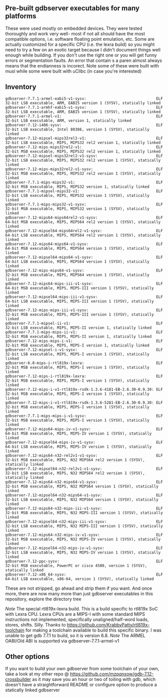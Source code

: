## Pre-built gdbserver executables for many platforms

These were used mostly on embedded devices. They were tested thoroughly and work very well- most if not all should have the most compatible options, i.e. software floating point emulation, etc. Some are actually customized for a specific CPU (i.e. the lexra build) so you might need to try a few on an exotic target because I didn't document things well enough while building. If you don't use the right one or you will get funny errors or segmentation faults. An error that contain s a paren almost always means that the endianness is incorect. Note some of these were built with musl while some were built with uClibc (in case you're interested)

## Inventory

```
gdbserver-7.7.1-armel-eabi5-v1-sysv:                               ELF 32-bit LSB executable, ARM, EABI5 version 1 (SYSV), statically linked
gdbserver-7.7.1-armhf-eabi5-v1-sysv:                               ELF 32-bit LSB executable, ARM, EABI5 version 1 (SYSV), statically linked
gdbserver-7.7.1-armel-v1:                                          ELF 32-bit LSB executable, ARM, version 1, statically linked
gdbserver-7.12-i486-sysv:                                          ELF 32-bit LSB executable, Intel 80386, version 1 (SYSV), statically linked
gdbserver-7.12-mipsel-mips32rel2-v1:                               ELF 32-bit LSB executable, MIPS, MIPS32 rel2 version 1, statically linked
gdbserver-7.12-mips-mips32rel2-v1:                                 ELF 32-bit MSB executable, MIPS, MIPS32 rel2 version 1, statically linked
gdbserver-7.12-mipsel-mips32rel2-v1-sysv:                          ELF 32-bit LSB executable, MIPS, MIPS32 rel2 version 1 (SYSV), statically linked
gdbserver-7.12-mips-mips32rel2-v1-sysv:                            ELF 32-bit MSB executable, MIPS, MIPS32 rel2 version 1 (SYSV), statically linked
gdbserver-7.7.1-mips-mips32-v1:                                    ELF 32-bit MSB executable, MIPS, MIPS32 version 1, statically linked
gdbserver-7.7.1-mipsel-mips32-v1:                                  ELF 32-bit LSB executable, MIPS, MIPS32 version 1 (SYSV), statically linked
gdbserver-7.7.1-mips-mips32-v1-sysv:                               ELF 32-bit MSB executable, MIPS, MIPS32 version 1 (SYSV), statically linked
gdbserver-7.12-mips64-mips64rel2-v1-sysv:                          ELF 64-bit MSB executable, MIPS, MIPS64 rel2 version 1 (SYSV), statically linked
gdbserver-7.12-mipsel64-mips64rel2-v1-sysv:                        ELF 64-bit LSB executable, MIPS, MIPS64 rel2 version 1 (SYSV), statically linked
gdbserver-7.12-mips64-mips64-v1-sysv:                              ELF 64-bit MSB executable, MIPS, MIPS64 version 1 (SYSV), statically linked
gdbserver-7.12-mipsel64-mips64-v1-sysv:                            ELF 64-bit LSB executable, MIPS, MIPS64 version 1 (SYSV), statically linked
gdbserver-7.12-mips-mips64-v1-sysv:                                ELF 32-bit MSB executable, MIPS, MIPS64 version 1 (SYSV), statically linked
gdbserver-7.12-mips64-mips-iii-v1-sysv:                            ELF 64-bit MSB executable, MIPS, MIPS-III version 1 (SYSV), statically linked
gdbserver-7.12-mipsel64-mips-iii-v1-sysv:                          ELF 64-bit LSB executable, MIPS, MIPS-III version 1 (SYSV), statically linked
gdbserver-7.12-mips-mips-iii-v1-sysv:                              ELF 32-bit MSB executable, MIPS, MIPS-III version 1 (SYSV), statically linked
gdbserver-7.7.1-mipsel-ii-v1:                                      ELF 32-bit LSB executable, MIPS, MIPS-II version 1, statically linked
gdbserver-7.7.1-mips-mips-ii-v1:                                   ELF 32-bit MSB executable, MIPS, MIPS-II version 1, statically linked
gdbserver-7.12-mips-mips-i-v1:                                     ELF 32-bit MSB executable, MIPS, MIPS-I version 1, statically linked
gdbserver-7.12-mipsel-i-v1-sysv:                                   ELF 32-bit LSB executable, MIPS, MIPS-I version 1 (SYSV), statically linked
gdbserver-6.8-mips-i-rtl819x-lexra:                                ELF 32-bit MSB executable, MIPS, MIPS-I version 1 (SYSV), statically linked
gdbserver-7.12-mips-i-rtl819x-lexra:                               ELF 32-bit MSB executable, MIPS, MIPS-I version 1 (SYSV), statically linked
gdbserver-7.12-mips-i-v1-rtl819x-rsdk-1.3.6-4181-EB-2.6.30-0.9.30: ELF 32-bit MSB executable, MIPS, MIPS-I version 1 (SYSV), statically linked
gdbserver-7.12-mips-i-v1-rtl819x-rsdk-1.3.6-5281-EB-2.6.30-0.9.30: ELF 32-bit MSB executable, MIPS, MIPS-I version 1 (SYSV), statically linked
gdbserver-7.7.1-mips-mips-i-v1-sysv:                               ELF 32-bit MSB executable, MIPS, MIPS-I version 1 (SYSV), statically linked
gdbserver-7.12-mips64-mips-iv-v1-sysv:                             ELF 64-bit MSB executable, MIPS, MIPS-IV version 1 (SYSV), statically linked
gdbserver-7.12-mipsel64-mips-iv-v1-sysv:                           ELF 64-bit LSB executable, MIPS, MIPS-IV version 1 (SYSV), statically linked
gdbserver-7.12-mips64-n32-rel2v1-v1-sysv:                          ELF 32-bit MSB executable, MIPS, N32 MIPS64 rel2 version 1 (SYSV), statically linked
gdbserver-7.12-mipsel64-n32-rel2v1-v1-sysv:                        ELF 32-bit LSB executable, MIPS, N32 MIPS64 rel2 version 1 (SYSV), statically linked
gdbserver-7.12-mips64-n32-mips64-v1-sysv:                          ELF 32-bit MSB executable, MIPS, N32 MIPS64 version 1 (SYSV), statically linked
gdbserver-7.12-mipsel64-n32-mips64-v1-sysv:                        ELF 32-bit LSB executable, MIPS, N32 MIPS64 version 1 (SYSV), statically linked
gdbserver-7.12-mips64-n32-mips-iii-v1-sysv:                        ELF 32-bit MSB executable, MIPS, N32 MIPS-III version 1 (SYSV), statically linked
gdbserver-7.12-mipsel64-n32-mips-iii-v1-sysv:                      ELF 32-bit LSB executable, MIPS, N32 MIPS-III version 1 (SYSV), statically linked
gdbserver-7.12-mips64-n32-mips-iv-v1-sysv:                         ELF 32-bit MSB executable, MIPS, N32 MIPS-IV version 1 (SYSV), statically linked
gdbserver-7.12-mipsel64-n32-mips-iv-v1-sysv:                       ELF 32-bit LSB executable, MIPS, N32 MIPS-IV version 1 (SYSV), statically linked
gdbserver-7.12-ppc-sysv:                                           ELF 32-bit MSB executable, PowerPC or cisco 4500, version 1 (SYSV), statically linked
gdbserver-7.12-x86_64-sysv:                                        ELF 64-bit LSB executable, x86-64, version 1 (SYSV), statically linked
```

These are not stripped, go ahead and strip them if you want. And once more, there are now many more than just gdbserver executables in this repository, explore the directory tree

*Note* The special rtl819x-lexra build. This is a build specific to rtl819x SoC with Lexra CPU. Lexra CPUs are a MIPS-I with some standard MIPS instructions not implemented, specifically unaligned/half-word loads, stores, shifts. Silly. Thanks to https://github.com/KrabbyPatty/rtl819x-toolchain for making a toolchain available to build this specific binary. I was unable to get gdb 7.7.1 to build, so it is version 6.8. 
*Note* The ARMEL OABI/Old ABI is supported via gdbserver-7.7.1-armel-v1

## Other options

If you want to build your own gdbserver from some toolchain of your own, take a look at my other repo @ https://github.com/mzpqnxow/gdb-7.12-crossbuilder as it may save you an hour or two of toiling with gdb, which doesn't have a straightforward README or configure option to produce a statically linked gdbserver
